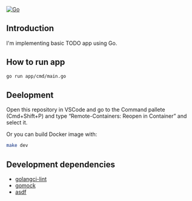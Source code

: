 [![Go](https://github.com/supermarine1377/todoapp/actions/workflows/go.yml/badge.svg)](https://github.com/supermarine1377/todoapp/actions/workflows/go.yml)

## Introduction

I'm implementing basic TODO app using Go.

## How to run app

```sh
go run app/cmd/main.go
```

## Deelopment

Open this repository in VSCode and go to the Command pallete (Cmd+Shift+P) and type “Remote-Containers: Reopen in Container” and select it.

Or you can build Docker image with:
```sh
make dev
```

## Development dependencies

- [golangci-lint](https://github.com/golangci/golangci-lint)
- [gomock](https://github.com/uber-go/mock)
- [asdf](https://asdf-vm.com/)
